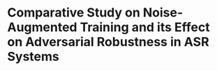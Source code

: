 # Comparative Study on Noise-Augmented Training and its Effect on Adversarial Robustness in ASR Systems

